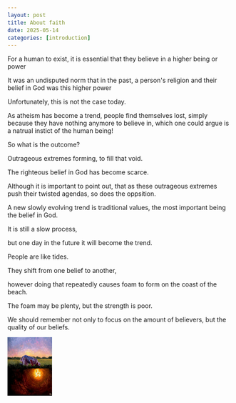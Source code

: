 ```yaml
---
layout: post
title: About faith
date: 2025-05-14
categories: [introduction]
---
```




For a human to exist, it is essential that they believe in a higher being or power

It was an undisputed norm that in the past, a person's religion and their belief in God was this higher power

Unfortunately, this is not the case today.

As atheism has become a trend, people find themselves lost, simply because they have nothing anymore to believe in, which one could argue is a natrual instict of the human being!

So what is the outcome?

Outrageous extremes forming, to fill that void.

The righteous belief in God has become scarce.

Although it is important to point out, that as these outrageous extremes push their twisted agendas, so does the oppsition.

A new slowly evolving trend is traditional values, the most important being the belief in God.

It is still a slow process,

but one day in the future it will become the trend.

People are like tides.

They shift from one belief to another, 

however doing that repeatedly causes foam to form on the coast of the beach.

The foam may be plenty, but the strength is poor.

We should remember not only to focus on the amount of believers, but the quality of our beliefs.

<img src="/images/sujood.jpg" width=100>
